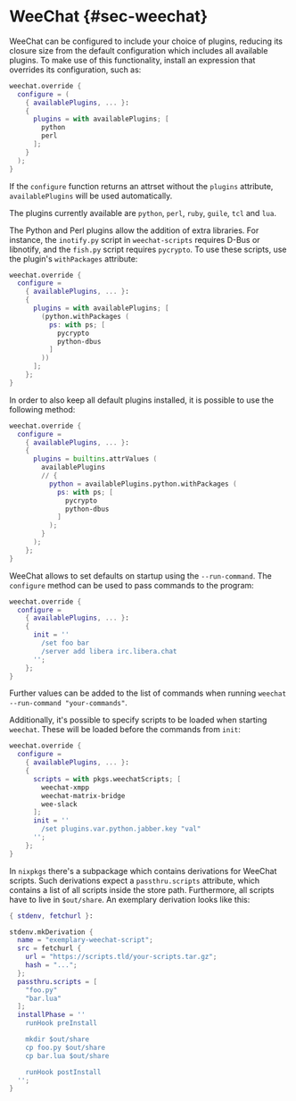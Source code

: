 # WeeChat {#sec-weechat}

WeeChat can be configured to include your choice of plugins, reducing its closure size from the default configuration which includes all available plugins. To make use of this functionality, install an expression that overrides its configuration, such as:

```nix
weechat.override {
  configure = (
    { availablePlugins, ... }:
    {
      plugins = with availablePlugins; [
        python
        perl
      ];
    }
  );
}
```

If the `configure` function returns an attrset without the `plugins` attribute, `availablePlugins` will be used automatically.

The plugins currently available are `python`, `perl`, `ruby`, `guile`, `tcl` and `lua`.

The Python and Perl plugins allow the addition of extra libraries. For instance, the `inotify.py` script in `weechat-scripts` requires D-Bus or libnotify, and the `fish.py` script requires `pycrypto`. To use these scripts, use the plugin's `withPackages` attribute:

```nix
weechat.override {
  configure =
    { availablePlugins, ... }:
    {
      plugins = with availablePlugins; [
        (python.withPackages (
          ps: with ps; [
            pycrypto
            python-dbus
          ]
        ))
      ];
    };
}
```

In order to also keep all default plugins installed, it is possible to use the following method:

```nix
weechat.override {
  configure =
    { availablePlugins, ... }:
    {
      plugins = builtins.attrValues (
        availablePlugins
        // {
          python = availablePlugins.python.withPackages (
            ps: with ps; [
              pycrypto
              python-dbus
            ]
          );
        }
      );
    };
}
```

WeeChat allows to set defaults on startup using the `--run-command`. The `configure` method can be used to pass commands to the program:

```nix
weechat.override {
  configure =
    { availablePlugins, ... }:
    {
      init = ''
        /set foo bar
        /server add libera irc.libera.chat
      '';
    };
}
```

Further values can be added to the list of commands when running `weechat --run-command "your-commands"`.

Additionally, it's possible to specify scripts to be loaded when starting `weechat`. These will be loaded before the commands from `init`:

```nix
weechat.override {
  configure =
    { availablePlugins, ... }:
    {
      scripts = with pkgs.weechatScripts; [
        weechat-xmpp
        weechat-matrix-bridge
        wee-slack
      ];
      init = ''
        /set plugins.var.python.jabber.key "val"
      '';
    };
}
```

In `nixpkgs` there's a subpackage which contains derivations for WeeChat scripts. Such derivations expect a `passthru.scripts` attribute, which contains a list of all scripts inside the store path. Furthermore, all scripts have to live in `$out/share`. An exemplary derivation looks like this:

```nix
{ stdenv, fetchurl }:

stdenv.mkDerivation {
  name = "exemplary-weechat-script";
  src = fetchurl {
    url = "https://scripts.tld/your-scripts.tar.gz";
    hash = "...";
  };
  passthru.scripts = [
    "foo.py"
    "bar.lua"
  ];
  installPhase = ''
    runHook preInstall

    mkdir $out/share
    cp foo.py $out/share
    cp bar.lua $out/share

    runHook postInstall
  '';
}
```
